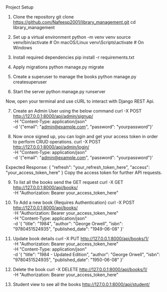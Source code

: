 Project Setup

1. Clone the repository
git clone https://github.com/Nafeesp2001/library_management.git
cd library_management

2. Set up a virtual environment
python -m venv venv
source venv/bin/activate  # On macOS/Linux
venv\Scripts\activate     # On Windows

3. Install required dependencies
pip install -r requirements.txt

4. Apply migrations
python manage.py migrate

5. Create a superuser to manage the books
python manage.py createsuperuser

6. Start the server 
python manage.py runserver
 

Now, open your terminal and use cURL to interact with Django REST Api.

7. Create an Admin User using the below command
curl -X POST http://127.0.0.1:8000/api/admin/signup/ \
     -H "Content-Type: application/json" \
     -d '{"email": "admin@example.com", "password": "yourpassword"}'

8. Now once signed up, you can login and get your access token in order to perform CRUD operations.
curl -X POST http://127.0.0.1:8000/api/admin/login/ \
     -H "Content-Type: application/json" \
     -d '{"email": "admin@example.com", "password": "yourpassword"}'

Expected Response:
{
    "refresh": "your_refresh_token_here",
    "access": "your_access_token_here"
}
Copy the access token for further API requests.

9. To list all the books send the GET request
curl -X GET http://127.0.0.1:8000/api/books/ \
     -H "Authorization: Bearer your_access_token_here"

10. To Add a new book {Requires Authentication}
curl -X POST http://127.0.0.1:8000/api/books/ \
     -H "Authorization: Bearer your_access_token_here" \
     -H "Content-Type: application/json" \
     -d '{
          "title": "1984",
          "author": "George Orwell",
          "isbn": "9780451524935",
          "published_date": "1949-06-08"
     }'

11. Update book details 
curl -X PUT http://127.0.0.1:8000/api/books/1/ \
     -H "Authorization: Bearer your_access_token_here" \
     -H "Content-Type: application/json" \
     -d '{
          "title": "1984 - Updated Edition",
          "author": "George Orwell",
          "isbn": "9780451524935",
          "published_date": "1950-06-08"
     }'

12. Delete the book 
curl -X DELETE http://127.0.0.1:8000/api/books/1/ \
     -H "Authorization: Bearer your_access_token_here"

13. Student view to see all the books
http://127.0.0.1:8000/api/student/